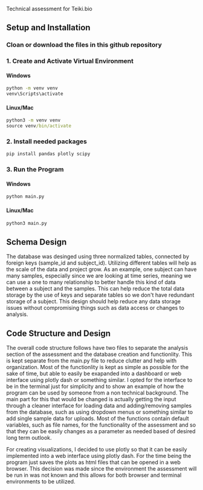 Technical assessment for Teiki.bio

## Setup and Installation

### Cloan or download the files in this github repository

### 1. Create and Activate Virtual Environment

#### Windows
```cmd
python -m venv venv
venv\Scripts\activate
```

#### Linux/Mac
```cmd
python3 -m venv venv
source venv/bin/activate
```

### 2. Install needed packages

```cmd
pip install pandas plotly scipy
```

### 3. Run the Program

#### Windows

```cmd
python main.py
```

#### Linux/Mac

```cmd
python3 main.py
```

## Schema Design

The database was desinged using three normalized tables, connected by foreign keys (sample_id and subject_id). Utilizing different tables will help as the scale of the data and project grow. As an example, one subject can have many samples, especially since we are looking at time series, meaning we can use a one to many relationship to better handle this kind of data between a subject and the samples. This can help reduce the total data storage by the use of keys and separate tables so we don't have redundant storage of a subject. This design should help reduce any data storage issues without compromising things such as data access or changes to analysis. 

## Code Structure and Design

The overall code structure follows have two files to separate the analysis section of the assessment and the database creation and functionlity. This is kept separate from the main.py file to reduce clutter and help with organization. Most of the functionlity is kept as simple as possible for the sake of time, but able to easily be exapanded into a dashboard or web interface using plotly dash or something similar. I opted for the interface to be in the terminal just for simplicity and to show an example of how the program can be used by someone from a non technical background. The main part for this that would be changed is actually getting the input through a cleaner interface for loading data and adding/removing samples from the database, such as using dropdown menus or something similar to add single sample data for uploads. Most of the functions contain default variables, such as file names, for the functionality of the assessment and so that they can be easily changes as a parameter as needed based of desired long term outlook. 

For creating visualizations, I decided to use plotly so that it can be easily implemented into a web interface using plotly dash. For the time being the program just saves the plots as html files that can be opened in a web browser. This decision was made since the environment the assessment will be run in was not known and this allows for both browser and terminal environments to be utilized. 

